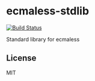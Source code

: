 # ecmaless-stdlib

[![Build Status](https://travis-ci.org/farskipper/ecmaless.svg?branch=master)](https://travis-ci.org/farskipper/ecmaless)

Standard library for ecmaless

## License
MIT
